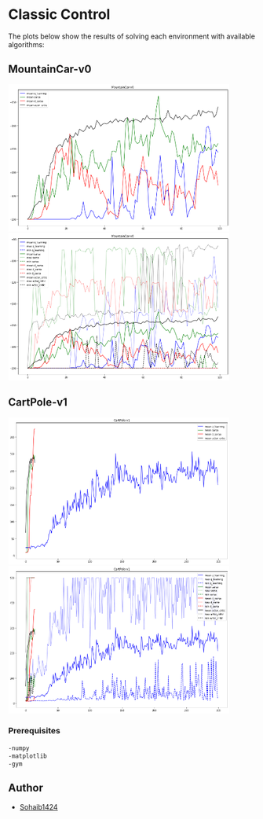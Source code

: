 # Classic Control

The plots below show the results of solving each environment with available algorithms:

## MountainCar-v0

<p float="left">
 <img src="./imgs/MountainCar-v0.png" width="450" height="300"/>
 <img src="./imgs/MountainCar-v0_all.png" width="450" height="300"/>
</p>

## CartPole-v1

<p>
 <img src="./imgs/CartPole-v1.png" width="450" height="300"/>
 <img src="./imgs/CartPole-v1_all.png" width="450" height="300"/>
</p>


### Prerequisites
```
-numpy
-matplotlib
-gym
```

## Author

* [Sohaib1424](https://github.com/Sohaib1424)
